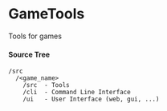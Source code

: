 # GameTools
Tools for games


#### Source Tree
```
/src
  /<game_name>
    /src  - Tools
    /cli  - Command Line Interface
    /ui   - User Interface (web, gui, ...)
```
